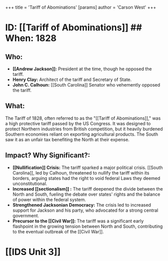 +++
 title = 'Tariff of Abominations'
[params]
	author = 'Carson West'
+++
# ID: [[Tariff of Abominations]] ## When: 1828
## Who:  
* **[[Andrew Jackson]]:** President at the time, though he opposed the tariff.
* **Henry Clay:** Architect of the tariff and Secretary of State.
* **John C. Calhoun:** [[South Carolina]] Senator who vehemently opposed the tariff.
## What: 
The Tariff of 1828, often referred to as the "[[Tariff of Abominations]]," was a high protective tariff passed by the US Congress. It was designed to protect Northern industries from British competition, but it heavily burdened Southern economies reliant on exporting agricultural products.  The South saw it as an unfair tax benefiting the North at their expense.
## Impact? Why Significant?: 
* **[[Nullification]] Crisis:** The tariff sparked a major political crisis. [[South Carolina]], led by Calhoun, threatened to nullify the tariff within its borders, arguing states had the right to void federal Laws they deemed unconstitutional.  
* **Increased  [[sectionalism]] :** The tariff deepened the divide between the North and South, fueling the debate over states' rights and the balance of power within the federal system.
* **Strengthened Jacksonian Democracy:**  The crisis led to increased support for Jackson and his party, who advocated for a strong central government. 
* **Precursor to the [[Civil War]]:** The tariff was a significant early flashpoint in the growing tension between North and South, contributing to the eventual outbreak of the [[Civil War]]. 

# [[IDS Unit 3]]